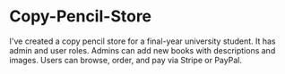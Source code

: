 # Copy-Pencil-Store
I've created a copy pencil store for a final-year university student. It has admin and user roles. Admins can add new books with descriptions and images. Users can browse, order, and pay via Stripe or PayPal.
